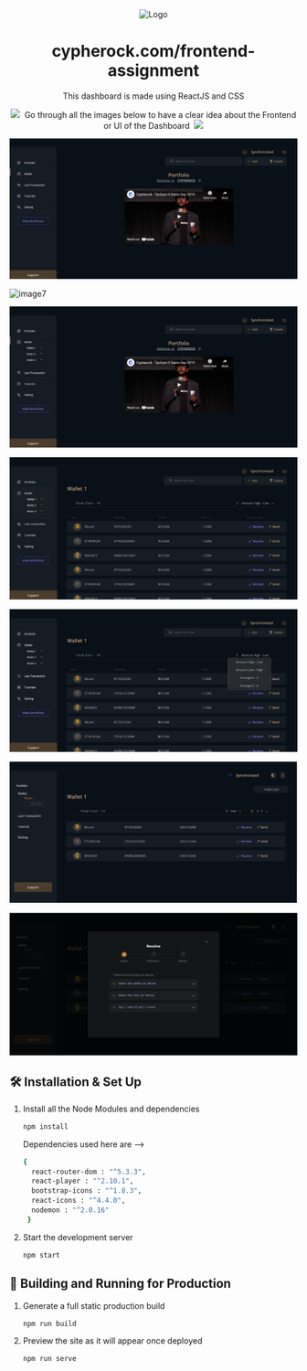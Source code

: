 <div align="center">
  <img alt="Logo" src="https://res.cloudinary.com/crunchbase-production/image/upload/c_lpad,h_256,w_256,f_auto,q_auto:eco,dpr_1/e9afedb50d8b318b3299" width="250" />
</div>

<h1 align="center">
  cypherock.com/frontend-assignment
</h1>
<p align="center">
  This dashboard is made using ReactJS and CSS
</p>
<p align="center">
  <img src="https://media0.giphy.com/media/Yx17W03kc8QSsbLBcb/giphy.gif?cid=ecf05e47w5pl0zoowssommrnea77o2x0utbsogisnmu2bfrr&rid=giphy.gif&ct=s" width="45">&nbsp;
  Go through all the images below to have a clear idea about the Frontend or UI of the Dashboard
&nbsp;<img src="https://media0.giphy.com/media/Yx17W03kc8QSsbLBcb/giphy.gif?cid=ecf05e47w5pl0zoowssommrnea77o2x0utbsogisnmu2bfrr&rid=giphy.gif&ct=s" width="45">
</p>



![image1](https://raw.githubusercontent.com/Sayan-Maity/Cypherock-Tutorial/main/src/assets/readmeImages/image1.jpg) 

![image7](https://raw.githubusercontent.com/Sayan-Maity/Cypherock-Tutorial/main/src/assets/readmeImages/image7.jpg) 

![image2](https://raw.githubusercontent.com/Sayan-Maity/Cypherock-Tutorial/main/src/assets/readmeImages/image2.jpg) 

![image3](https://raw.githubusercontent.com/Sayan-Maity/Cypherock-Tutorial/main/src/assets/readmeImages/image3.jpg) 

![image4](https://raw.githubusercontent.com/Sayan-Maity/Cypherock-Tutorial/main/src/assets/readmeImages/image4.jpg) 

![image5](https://raw.githubusercontent.com/Sayan-Maity/Cypherock-Tutorial/main/src/assets/readmeImages/image5.jpg) 

![image6](https://raw.githubusercontent.com/Sayan-Maity/Cypherock-Tutorial/main/src/assets/readmeImages/image6.jpg) 




## 🛠 Installation & Set Up

1. Install all the Node Modules and dependencies

   ```sh
   npm install 
   ```
   Dependencies used here are -->
   ```sh
   { 
     react-router-dom : "^5.3.3",
     react-player : "^2.10.1",
     bootstrap-icons : "^1.8.3",
     react-icons : "^4.4.0",
     nodemon : "^2.0.16"
    }
   ```

4. Start the development server

   ```sh
   npm start
   ```

## 🚀 Building and Running for Production

1. Generate a full static production build

   ```sh
   npm run build
   ```

1. Preview the site as it will appear once deployed

   ```sh
   npm run serve
   ```
